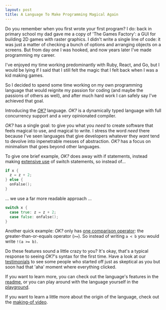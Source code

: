 ```yaml
---
layout: post
title: A Language To Make Programming Magical Again
---
```


Do you remember when you first wrote your first program? I do: back in primary school my dad gave me a copy of 'The Games Factory': a GUI for building 2D games with raster graphics. I didn't write a single line of code: it was just a matter of checking a bunch of options and arranging objects on a screens. But from day one I was hooked, and now years later I've made programming my career.

I've enjoyed my time working predominantly with Ruby, React, and Go, but I would be lying if I said that I still felt the magic that I felt back when I was a kid making games.

So I decided to spend some time working on my own programming language that would reignite my passion for coding (and maybe the passions of others as well), and after much hard work I can safely say I've achieved that goal.

Introducing the [_OK?_](https://github.com/jesseduffield/ok) language. _OK?_ is a dynamically typed language with full concurrency support and a _very_ opinionated compiler.

_OK?_ has a single goal: to give you what you _need_ to create software that feels magical to use, and magical to write. I stress the word _need_ there because I've seen languages that give developers whatever they _want_ tend to devolve into inpenetrable messes of abstraction. _OK?_ has a focus on minimalism that goes beyond other languages.

To give one brief example, _OK?_ does away with if statements, instead making [extensive use](https://github.com/jesseduffield/ok#conditionals) of switch statements, so instead of...

```go
if x {
  z = z + 2;
} else {
  onFalse();
}
```

... we use a far more readable approach ...

```go
switch x {
  case true: z = z + 2;
  case false: onfalse();
}
```

Another quick example: _OK?_ only has [one comparison operator](https://github.com/jesseduffield/OK/blob/master/README.md#one-comparison-operator): the greater-than-or-equals operator (`>=`). So instead of writing `a < b` you would write `!(a >= b)`.

Do these features sound a little crazy to you? It's okay, that's a typical response to seeing _OK?_'s syntax for the first time. Have a look at our [testimonials](https://github.com/jesseduffield/OK/blob/master/README.md#testimonials) to see some people who started off just as skeptical as you but soon had that 'aha' moment where everything clicked.

If you want to learn more, you can check out the language's features in the [readme](https://github.com/jesseduffield/ok), or you can play around with the language yourself in the [playground](https://www.okquestionmark.org/).

If you want to learn a little more about the origin of the language, check out the [making-of video](https://www.youtube.com/watch?v=PLGpUsSL0FI&ab_channel=JesseDuffield).
